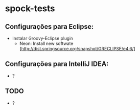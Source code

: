 # spock-tests

## Configurações para Eclipse:
* Instalar Groovy-Eclipse plugin
    * Neon: Install new softwate [http://dist.springsource.org/snapshot/GRECLIPSE/e4.6/]

## Configurações para IntelliJ IDEA:
* ?

## TODO
* ?
